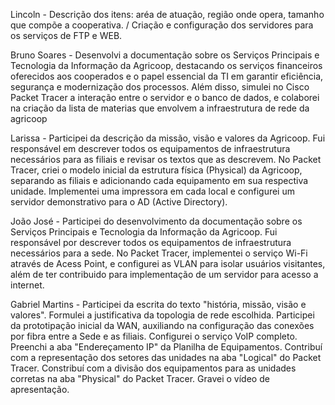 Lincoln - Descrição dos itens: aréa de atuação, região onde opera, tamanho que compõe a cooperativa. / Criação e configuração dos servidores para os serviços de FTP e WEB.

Bruno Soares - Desenvolvi a documentação sobre os Serviços Principais e Tecnologia da Informação da Agricoop, destacando os serviços financeiros oferecidos aos cooperados e o papel essencial da TI em garantir eficiência, segurança e modernização dos processos. Além disso, simulei no Cisco Packet Tracer a interação entre o servidor e o banco de dados, e colaborei na criação da lista de materias que envolvem a infraestrutura de rede da agricoop

Larissa - Participei da descrição da missão, visão e valores da Agricoop. Fui responsável em descrever todos os equipamentos de infraestrutura necessários para as filiais e revisar os textos que as descrevem. No Packet Tracer, criei o modelo inicial da estrutura física (Physical) da Agricoop, separando as filiais e adicionando cada equipamento em sua respectiva unidade. Implementei uma impressora em cada local e configurei um servidor demonstrativo para o AD (Active Directory).

João José - Participei do desenvolvimento da documentação sobre os Serviços Principais e Tecnologia da Informação da Agricoop. Fui responsável por descrever todos os equipamentos de infraestrutura necessários para a sede. No Packet Tracer, implementei o serviço Wi-Fi através de Acess Point, e configurei as VLAN para isolar usuários visitantes, além de ter contribuido para implementação de um servidor para acesso a internet. 

Gabriel Martins - Participei da escrita do texto "história, missão, visão e valores". Formulei a justificativa da topologia de rede escolhida. Participei da prototipação inicial da WAN, auxiliando na configuração das conexões por fibra entre a Sede e as filiais. Configurei o serviço VoIP completo. Preenchi a aba "Endereçamento IP" da Planilha de Equipamentos. Contribuí com a representação dos setores das unidades na aba "Logical" do Packet Tracer. Constribuí com a divisão dos equipamentos para as unidades corretas na aba "Physical" do Packet Tracer. Gravei o vídeo de apresentação.
